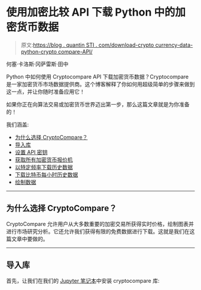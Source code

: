 # 使用加密比较 API 下载 Python 中的加密货币数据

> 原文:[https://blog . quantin STI . com/download-crypto currency-data-python-crypto compare-API/](https://blog.quantinsti.com/download-cryptocurrency-data-python-cryptocompare-api/)

何塞·卡洛斯·冈萨雷斯·田中

Python 中如何使用 Cryptocompare API 下载加密货币数据？Cryptocompare 是一家加密货币市场数据提供商。这个博客解释了你如何用超级简单的步骤来做到这一点，并让你随时准备应用它！

如果你正在向算法交易或加密货币世界迈出第一步，那么这篇文章就是为你准备的！

我们涵盖:

*   [为什么选择 CryptoCompare？](#why-cryptoCompare)
*   [导入库](#import-libraries)
*   [设置 API 密钥](#set-api-key)
*   [获取所有加密货币报价机](#fetch-all-cryptocurrency-tickers)
*   [以特定频率下载历史数据](#download-historical-data-with-a-specific-frequency)
*   [下载比特币每小时历史数据](#download-bitcoin-hourly-historical-data)
*   [绘制数据](#plot-the-data)

* * *

## 为什么选择 CryptoCompare？

CryptoCompare 允许用户从大多数重要的加密交易所获得实时价格，绘制图表并进行市场研究分析。它还允许我们获得有限的免费数据进行下载。这就是我们在这篇文章中要做的。

* * *

## 导入库

首先，让我们在我们的 [Jupyter 笔记本](/jupyter-notebook-tutorial-installation-components-magic-commands/)中安装 cryptocompare 库: